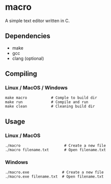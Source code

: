 # macro

A simple text editor written in C.
## Dependencies
- make
- gcc
- clang (optional)
## Compiling
### Linux / MacOS / Windows
```
make macro           # Comple to build dir
make run             # Compile and run
make clean           # Cleaning build dir
```
## Usage
### Linux / MacOS
```
./macro                    # Create a new file
./macro filename.txt       # Open filename.txt
```
### Windows
```
./macro.exe               # Create a new file
./macro.exe filename.txt  # Open filename.txt
```
